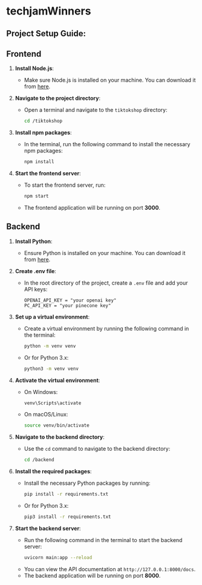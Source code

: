 # techjamWinners 

## Project Setup Guide:
## Frontend

1. **Install Node.js**:
   - Make sure Node.js is installed on your machine. You can download it from [here](https://nodejs.org/).

2. **Navigate to the project directory**:
   - Open a terminal and navigate to the `tiktokshop` directory:
     ```sh
     cd /tiktokshop
     ```

3. **Install npm packages**:
   - In the terminal, run the following command to install the necessary npm packages:
     ```sh
     npm install
     ```

4. **Start the frontend server**:
   - To start the frontend server, run:
     ```sh
     npm start
     ```
   - The frontend application will be running on port **3000**.

## Backend

1. **Install Python**:
   - Ensure Python is installed on your machine. You can download it from [here](https://www.python.org/).

2. **Create .env file**:
   - In the root directory of the project, create a `.env` file and add your API keys:
     ```plaintext
     OPENAI_API_KEY = "your openai key"
     PC_API_KEY = "your pinecone key"
     ```

3. **Set up a virtual environment**:
   - Create a virtual environment by running the following command in the terminal:
     ```sh
     python -m venv venv
     ```
   - Or for Python 3.x:
     ```sh
     python3 -m venv venv
     ```

4. **Activate the virtual environment**:
   - On Windows:
     ```sh
     venv\Scripts\activate
     ```
   - On macOS/Linux:
     ```sh
     source venv/bin/activate
     ```

5. **Navigate to the backend directory**:
   - Use the `cd` command to navigate to the backend directory:
     ```sh
     cd /backend
     ```

6. **Install the required packages**:
   - Install the necessary Python packages by running:
     ```sh
     pip install -r requirements.txt
     ```
   - Or for Python 3.x:
     ```sh
     pip3 install -r requirements.txt
     ```

7. **Start the backend server**:
   - Run the following command in the terminal to start the backend server:
     ```sh
     uvicorn main:app --reload
     ```
   - You can view the API documentation at `http://127.0.0.1:8000/docs`. 
   - The backend application will be running on port **8000**.
